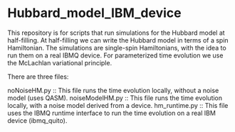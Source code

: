 # Hubbard_model_IBM_device

This repository is for scripts that run simulations for the Hubbard model at half-filling.
At half-filling we can write the Hubbard model in terms of a spin Hamiltonian. The simulations
are single-spin Hamiltonians, with the idea to run them on a real IBMQ device. For parameterized
time evolution we use the McLachlan variational principle.

There are three files: 

noNoiseHM.py    :: This file runs the time evolution locally, without a noise model (uses QASM).
noiseModelHM.py :: This file runs the time evolution locally, with a noise model derived from a device.
hm_runtime.py   :: This file uses the IBMQ runtime interface to run the time evolution on a real IBM device (ibmq_quito).
